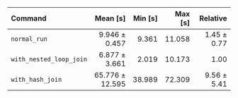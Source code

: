 | Command | Mean [s] | Min [s] | Max [s] | Relative |
|:---|---:|---:|---:|---:|
| `normal_run` | 9.946 ± 0.457 | 9.361 | 11.058 | 1.45 ± 0.77 |
| `with_nested_loop_join` | 6.877 ± 3.661 | 2.019 | 10.173 | 1.00 |
| `with_hash_join` | 65.776 ± 12.595 | 38.989 | 72.309 | 9.56 ± 5.41 |
